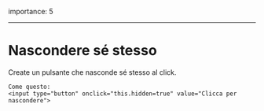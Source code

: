 importance: 5

---

# Nascondere sé stesso

Create un pulsante che nasconde sé stesso al click.

```online
Come questo:
<input type="button" onclick="this.hidden=true" value="Clicca per nascondere">
```
